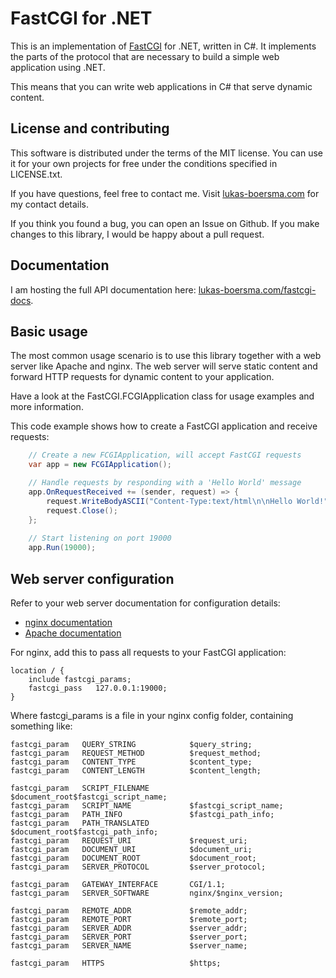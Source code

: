 # FastCGI for .NET

This is an implementation of [FastCGI](http://www.fastcgi.com/devkit/doc/fcgi-spec.html) for .NET, written in C#. It implements the parts of the protocol that are necessary to build a simple web application using .NET.

This means that you can write web applications in C# that serve dynamic content.

## License and contributing

This software is distributed under the terms of the MIT license. You can use it for your own projects for free under the conditions specified in LICENSE.txt. 

If you have questions, feel free to contact me. Visit [lukas-boersma.com](https://lukas-boersma.com) for my contact details.

If you think you found a bug, you can open an Issue on Github. If you make changes to this library, I would be happy about a pull request.

## Documentation

I am hosting the full API documentation here: [lukas-boersma.com/fastcgi-docs](https://lukas-boersma.com/fastcgi-docs/).

## Basic usage

The most common usage scenario is to use this library together with a web server like Apache and nginx. The web server will serve static content and forward HTTP requests for dynamic content to your application.

Have a look at the FastCGI.FCGIApplication class for usage examples and more information.

This code example shows how to create a FastCGI application and receive requests:

```csharp
    // Create a new FCGIApplication, will accept FastCGI requests
    var app = new FCGIApplication();

    // Handle requests by responding with a 'Hello World' message
    app.OnRequestReceived += (sender, request) => {
        request.WriteBodyASCII("Content-Type:text/html\n\nHello World!");
        request.Close();
    };
    
    // Start listening on port 19000
    app.Run(19000);
```

## Web server configuration

Refer to your web server documentation for configuration details:

 * [nginx documentation](http://nginx.org/en/docs/http/ngx_http_fastcgi_module.html)
 * [Apache documentation](http://httpd.apache.org/mod_fcgid/mod/mod_fcgid.html)

For nginx, add this to pass all requests to your FastCGI application:

    location / {
        include fastcgi_params;
        fastcgi_pass   127.0.0.1:19000;
    }

Where fastcgi_params is a file in your nginx config folder, containing something like:

    fastcgi_param   QUERY_STRING            $query_string;
    fastcgi_param   REQUEST_METHOD          $request_method;
    fastcgi_param   CONTENT_TYPE            $content_type;
    fastcgi_param   CONTENT_LENGTH          $content_length;

    fastcgi_param   SCRIPT_FILENAME         $document_root$fastcgi_script_name;
    fastcgi_param   SCRIPT_NAME             $fastcgi_script_name;
    fastcgi_param   PATH_INFO               $fastcgi_path_info;
    fastcgi_param 	PATH_TRANSLATED         $document_root$fastcgi_path_info;
    fastcgi_param   REQUEST_URI             $request_uri;
    fastcgi_param   DOCUMENT_URI            $document_uri;
    fastcgi_param   DOCUMENT_ROOT           $document_root;
    fastcgi_param   SERVER_PROTOCOL         $server_protocol;

    fastcgi_param   GATEWAY_INTERFACE       CGI/1.1;
    fastcgi_param   SERVER_SOFTWARE         nginx/$nginx_version;

    fastcgi_param   REMOTE_ADDR             $remote_addr;
    fastcgi_param   REMOTE_PORT             $remote_port;
    fastcgi_param   SERVER_ADDR             $server_addr;
    fastcgi_param   SERVER_PORT             $server_port;
    fastcgi_param   SERVER_NAME             $server_name;

    fastcgi_param   HTTPS                   $https;
